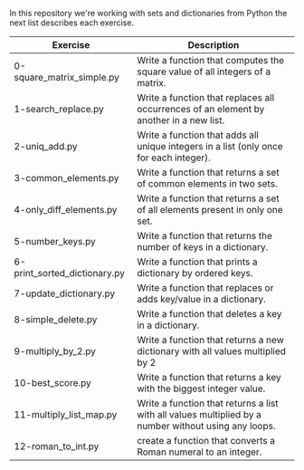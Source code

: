 In this repository we're working
with sets and dictionaries from Python
the next list describes each exercise.

| Exercise   | Description |
|------------|-------------|
|0-square_matrix_simple.py|Write a function that computes the square value of all integers of a matrix.
|1-search_replace.py|Write a function that replaces all occurrences of an element by another in a new list.
|2-uniq_add.py|Write a function that adds all unique integers in a list (only once for each integer).
|3-common_elements.py|Write a function that returns a set of common elements in two sets.
|4-only_diff_elements.py|Write a function that returns a set of all elements present in only one set.
|5-number_keys.py|Write a function that returns the number of keys in a dictionary.
|6-print_sorted_dictionary.py|Write a function that prints a dictionary by ordered keys.
|7-update_dictionary.py|Write a function that replaces or adds key/value in a dictionary.
|8-simple_delete.py|Write a function that deletes a key in a dictionary.
|9-multiply_by_2.py|Write a function that returns a new dictionary with all values multiplied by 2
|10-best_score.py|Write a function that returns a key with the biggest integer value.
|11-multiply_list_map.py|Write a function that returns a list with all values multiplied by a number without using any loops.
|12-roman_to_int.py|create a function that converts a Roman numeral to an integer.